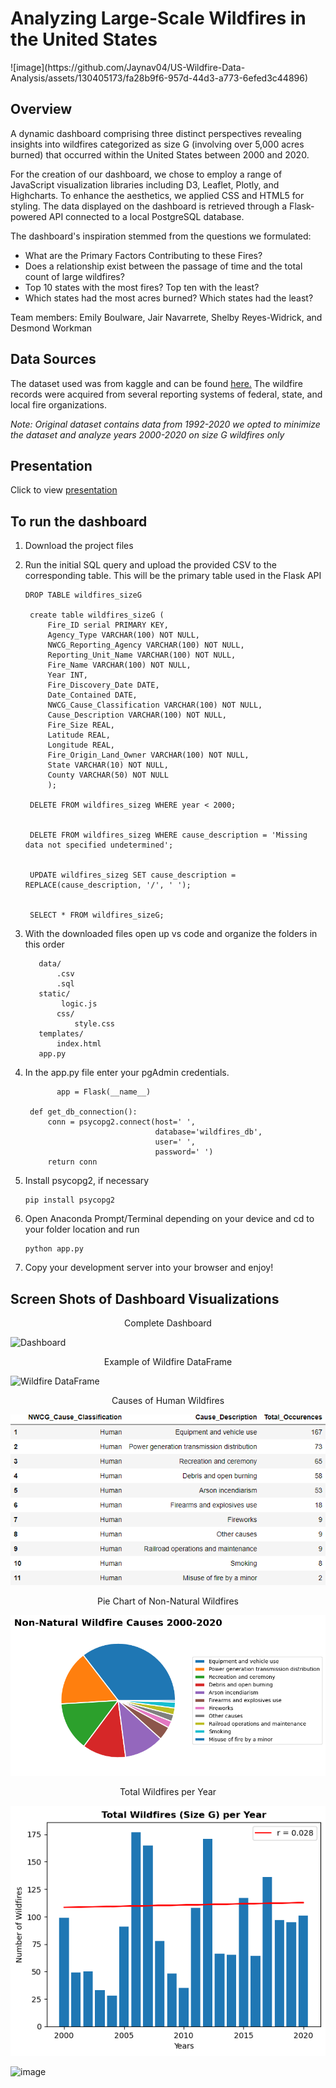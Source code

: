 <h1> Analyzing Large-Scale Wildfires in the United States </h1>
![image](https://github.com/Jaynav04/US-Wildfire-Data-Analysis/assets/130405173/fa28b9f6-957d-44d3-a773-6efed3c44896)



<h2> Overview </h2>

A dynamic dashboard comprising three distinct perspectives revealing insights into wildfires categorized as size G (involving over 5,000 acres burned) that occurred within the United States between 2000 and 2020. 

For the creation of our dashboard, we chose to employ a range of JavaScript visualization libraries including D3, Leaflet, Plotly, and Highcharts. To enhance the aesthetics, we applied CSS and HTML5 for styling. The data displayed on the dashboard is retrieved through a Flask-powered API connected to a local PostgreSQL database. 

The dashboard's inspiration stemmed from the questions we formulated:

* What are the Primary Factors Contributing to these Fires?
* Does a relationship exist between the passage of time and the total count of large wildfires?
* Top 10 states with the most fires? Top ten with the least?
* Which states had the most acres burned? Which states had the least?


Team members: Emily Boulware, Jair Navarrete, Shelby Reyes-Widrick, and Desmond Workman

<h2> Data Sources </h2>

The dataset used was from kaggle and can be found [here.](https://www.kaggle.com/datasets/behroozsohrabi/us-wildfire-records-6th-edition 'US Wildfires') 
The wildfire records were acquired from several reporting systems of federal, state, and local fire organizations. 

*Note: Original dataset contains data from 1992-2020 we opted to minimize the dataset and analyze years 2000-2020 on size G wildfires only*

## Presentation
Click to view [presentation](https://docs.google.com/presentation/d/150Lm1gTc_hOu8m9YfVRSV_vG_XqX0CFp5QRIv5TwM9A/edit?usp=sharing)

## To run the dashboard 
1. Download the project files 
2. Run the initial SQL query and upload the provided CSV to the corresponding table. This will be the primary table used in the Flask API

       DROP TABLE wildfires_sizeG

    	create table wildfires_sizeG (
    		Fire_ID serial PRIMARY KEY,
    		Agency_Type VARCHAR(100) NOT NULL,
    		NWCG_Reporting_Agency VARCHAR(100) NOT NULL,
    		Reporting_Unit_Name VARCHAR(100) NOT NULL,
    		Fire_Name VARCHAR(100) NOT NULL,
    		Year INT,
    		Fire_Discovery_Date DATE,
    		Date_Contained DATE,
    		NWCG_Cause_Classification VARCHAR(100) NOT NULL,
    		Cause_Description VARCHAR(100) NOT NULL,
    		Fire_Size REAL,
    		Latitude REAL,
    		Longitude REAL,
    		Fire_Origin_Land_Owner VARCHAR(100) NOT NULL,
    		State VARCHAR(10) NOT NULL,
    		County VARCHAR(50) NOT NULL
    		);
    
        DELETE FROM wildfires_sizeg WHERE year < 2000;
        
        
        DELETE FROM wildfires_sizeg WHERE cause_description = 'Missing data not specified undetermined';
        
        
        UPDATE wildfires_sizeg SET cause_description = REPLACE(cause_description, '/', ' ');
        
        
        SELECT * FROM wildfires_sizeG;
4. With the downloaded files open up vs code and organize the folders in this order

          data/
              .csv
              .sql
          static/
               logic.js
              css/
                  style.css
          templates/
              index.html
          app.py
5. In the app.py file enter your pgAdmin credentials.

              app = Flask(__name__)
        
        def get_db_connection():
            conn = psycopg2.connect(host=' ',
                                    database='wildfires_db',
                                    user=' ',
                                    password=' ')
            return conn
7. Install psycopg2, if necessary

       pip install psycopg2  
8. Open Anaconda Prompt/Terminal depending on your device and cd to your folder location and run

       python app.py
9. Copy your development server into your browser and enjoy!

<h2> Screen Shots of Dashboard Visualizations</h2>

<div align="center"> Complete Dashboard </div>

![Dashboard](https://github.com/emilymees/ProjectThree/blob/main/images/dashboard.png)

<div align="center"> Example of Wildfire DataFrame </div>

![Wildfire DataFrame](https://github.com/emilymees/ProjectThree/blob/main/images/wildfires_df.png)

<div align="center"> Causes of Human Wildfires </div>

![Types of Human Wildfires](https://github.com/emilymees/ProjectThree/blob/main/images/humanFires_df.png)

<div align="center"> Pie Chart of Non-Natural Wildfires </div>

![Pie Chart](https://github.com/emilymees/ProjectThree/blob/main/images/non-natural_causes.png)

<div align="center"> Total Wildfires per Year </div>

![Bar Graph](https://github.com/emilymees/ProjectThree/blob/main/images/yearly_fire_total.png)

![image](https://github.com/Jaynav04/US-Wildfire-Data-Analysis/assets/130405173/ad1d6ee5-e4d1-4eb4-b36d-e6a54236d6b1)

